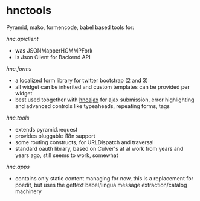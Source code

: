 hnctools
========



Pyramid, mako, formencode, babel based tools for:

*hnc.apiclient*
- was JSONMapperHGMMPFork
- is Json Client for Backend API   


*hnc.forms*
- a localized form library for twitter bootstrap (2 and 3)
- all widget can be inherited and custom templates can be provided per widget   
- best used tobgether with [hncajax](https://github.com/MartinPeschke/hncajax) for ajax submission, error highlighting and advanced controls like typeaheads, repeating forms, tags    
 
 
*hnc.tools*
- extends pyramid.request
- provides pluggable i18n support
- some routing constructs, for URLDispatch and traversal
- standard oauth library, based on Culver's at al work from years and years ago, still seems to work, somewhat

*hnc.apps*
- contains only static content managing for now, this is a replacement for poedit, but uses the gettext babel/lingua message extraction/catalog machinery
